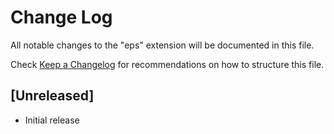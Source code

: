 # Change Log
All notable changes to the "eps" extension will be documented in this file.

Check [Keep a Changelog](http://keepachangelog.com/) for recommendations on how to structure this file.

## [Unreleased]
- Initial release